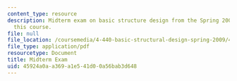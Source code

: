 ```yaml
---
content_type: resource
description: Midterm exam on basic structure design from the Spring 2007 version of
  this course.
file: null
file_location: /coursemedia/4-440-basic-structural-design-spring-2009/45924a0aa369a1e541d00a56bab3d648_MIT4_440s09_exam01_2007.pdf
file_type: application/pdf
resourcetype: Document
title: Midterm Exam
uid: 45924a0a-a369-a1e5-41d0-0a56bab3d648
---
```

